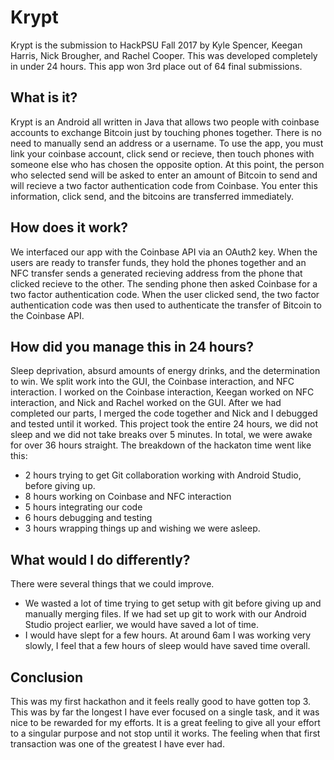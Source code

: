 # Krypt
Krypt is the submission to HackPSU Fall 2017 by Kyle Spencer, Keegan Harris, Nick Brougher, and Rachel Cooper. This was developed completely in under 24 hours. This app won 3rd place out of 64 final submissions. 

## What is it?
Krypt is an Android all written in Java that allows two people with coinbase accounts to exchange Bitcoin just by touching phones together. There is no need to manually send an address or a username. To use the app, you must link your coinbase account, click send or recieve, then touch phones with someone else who has chosen the opposite option. At this point, the person who selected send will be asked to enter an amount of Bitcoin to send and will recieve a two factor authentication code from Coinbase. You enter this information, click send, and the bitcoins are transferred immediately.

## How does it work?
We interfaced our app with the Coinbase API via an OAuth2 key. When the users are ready to transfer funds, they hold the phones together and an NFC transfer sends a generated recieving address from the phone that clicked recieve to the other. The sending phone then asked Coinbase for a two factor authentication code. When the user clicked send, the two factor authentication code was then used to authenticate the transfer of Bitcoin to the Coinbase API.

## How did you manage this in 24 hours?
Sleep deprivation, absurd amounts of energy drinks, and the determination to win.
We split work into the GUI, the Coinbase interaction, and NFC interaction. I worked on the Coinbase interaction, Keegan worked on NFC interaction, and Nick and Rachel worked on the GUI. After we had completed our parts, I merged the code together and Nick and I debugged and tested until it worked. This project took the entire 24 hours, we did not sleep and we did not take breaks over 5 minutes. In total, we were awake for over 36 hours straight.
The breakdown of the hackaton time went like this:
* 2 hours trying to get Git collaboration working with Android Studio, before giving up.
* 8 hours working on Coinbase and NFC interaction
* 5 hours integrating our code
* 6 hours debugging and testing
* 3 hours wrapping things up and wishing we were asleep.

## What would I do differently?
There were several things that we could improve. 
* We wasted a lot of time trying to get setup with git before giving up and manually merging files. If we had set up git to work with our Android Studio project earlier, we would have saved a lot of time. 
* I would have slept for a few hours. At around 6am I was working very slowly, I feel that a few hours of sleep would have saved time overall.              

## Conclusion
This was my first hackathon and it feels really good to have gotten top 3. This was by far the longest I have ever focused on a single task, and it was nice to be rewarded for my efforts. It is a great feeling to give all your effort to a singular purpose and not stop until it works. The feeling when that first transaction was one of the greatest I have ever had.

